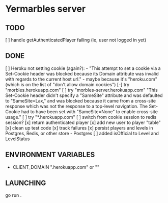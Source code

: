 # Yermarbles server

## TODO

[ ] handle getAuthenticatedPlayer failing (ie, user not logged in yet)

## DONE

[ ] Heroku not setting cookie (again?):
    - "This attempt to set a cookie via a Set-Cookie header was blocked because its Domain attribute was invalid with regards to the current host url."
    - maybe because it's "heroku.com" (which is on the list of "don't allow domain cookies")
    [-] try "morbles.herokuapp.com"
    [ ] try "morbles-server.herokuapp.com"
          "This Set-Cookie header didn't specify a "SameSite" attribute and was defaulted to "SameSite=Lax," and was blocked because it came from a cross-site response which was not the response to a top-level navigation. The Set-Cookie had to have been set with "SameSite=None" to enable cross-site usage."
    [ ] try "*.herokuapp.com"
[ ] switch from cookie session to redis session?
[x] return authenticated player
[x] add new user to player "table"
[x] clean up test code
[x] track failures
[x] persist players and levels in Postgres, Redis, or other store
    - Postgres
[ ] added isOfficial to Level and LevelStatus

## ENVIRONMENT VARIABLES

- CLIENT_DOMAIN   ".herokuapp.com" or ""

## LAUNCHING

go run .
